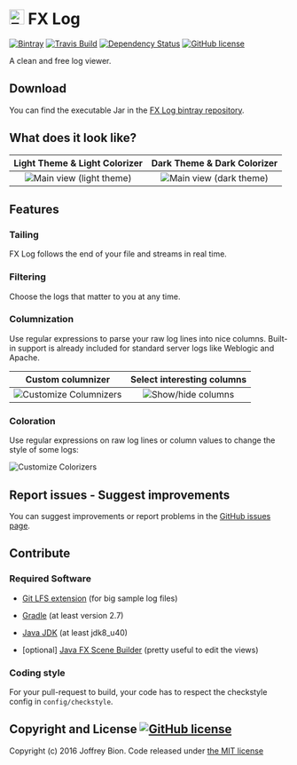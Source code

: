 # <img src="https://raw.githubusercontent.com/joffrey-bion/fx-log/master/src/main/deploy/package/icon.png" alt="FX Log" height=27/> FX Log

[![Bintray](https://img.shields.io/bintray/v/joffrey-bion/applications/fx-log.svg)](https://bintray.com/joffrey-bion/applications/fx-log/_latestVersion)
[![Travis Build](https://img.shields.io/travis/joffrey-bion/fx-log/master.svg)](https://travis-ci.org/joffrey-bion/fx-log)
[![Dependency Status](https://www.versioneye.com/user/projects/56c99d2d18b27104252dcc77/badge.svg)](https://www.versioneye.com/user/projects/56c99d2d18b27104252dcc77)
[![GitHub license](https://img.shields.io/badge/license-MIT-blue.svg)](https://github.com/joffrey-bion/fx-log/blob/master/LICENSE)

A clean and free log viewer.

## Download

You can find the executable Jar in the
[FX Log bintray repository](https://bintray.com/joffrey-bion/applications/fx-log/).

## What does it look like?

Light Theme & Light Colorizer                                     |  Dark Theme & Dark Colorizer
:----------------------------------------------------------------:|:----------------------------------------------:
![Main view (light theme)](https://raw.githubusercontent.com/joffrey-bion/fx-log/master/doc/screenshots/main_light_theme.png)  |  ![Main view (dark theme)](https://raw.githubusercontent.com/joffrey-bion/fx-log/master/doc/screenshots/main_dark_theme.png)

## Features

### Tailing

FX Log follows the end of your file and streams in real time.

### Filtering

Choose the logs that matter to you at any time.

### Columnization

Use regular expressions to parse your raw log lines into nice columns. Built-in support is already included for
standard server logs like Weblogic and Apache.

Custom columnizer                                                   |  Select interesting columns
:------------------------------------------------------------------:|:----------------------------------------------:
![Customize Columnizers](https://raw.githubusercontent.com/joffrey-bion/fx-log/master/doc/screenshots/customize_columnizers.png) | ![Show/hide columns](https://raw.githubusercontent.com/joffrey-bion/fx-log/master/doc/screenshots/hide_columns.png)

### Coloration

Use regular expressions on raw log lines or column values to change the style of some logs:

![Customize Colorizers](https://raw.githubusercontent.com/joffrey-bion/fx-log/master/doc/screenshots/customize_colorizers.png)

## Report issues - Suggest improvements

You can suggest improvements or report problems in the
[GitHub issues page](https://github.com/joffrey-bion/fx-log/issues).

## Contribute

### Required Software

- [Git LFS extension](https://git-lfs.github.com/) (for big sample log files)

- [Gradle](http://gradle.org/gradle-download/) (at least version 2.7)

- [Java JDK](http://www.oracle.com/technetwork/java/javase/downloads/index.html) (at least jdk8_u40)

- [optional] [Java FX Scene Builder](http://gluonhq.com/open-source/scene-builder/) (pretty useful to edit
the views)

### Coding style

For your pull-request to build, your code has to respect the checkstyle config in `config/checkstyle`.

## Copyright and License [![GitHub license](https://img.shields.io/badge/license-MIT-blue.svg)](https://github.com/joffrey-bion/fx-log/blob/master/LICENSE)

Copyright (c) 2016 Joffrey Bion. Code released under
[the MIT license](https://github.com/joffrey-bion/fx-log/blob/master/LICENSE)
